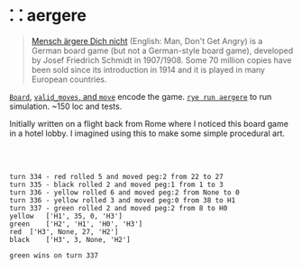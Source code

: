 # ⸬ aergere

> [Mensch ärgere Dich nicht](https://en.wikipedia.org/wiki/Mensch_%C3%A4rgere_Dich_nicht) (English: Man, Don't Get Angry) is a German board game (but not a German-style board game), developed by Josef Friedrich Schmidt in 1907/1908. Some 70 million copies have been sold since its introduction in 1914 and it is played in many European countries.

[`Board`](src/aergere/board.py), [`valid_moves`, and `move`](src/aergere/aergere.py) encode the game. [`rye run aergere`](src/aergere/main.py) to run simulation. ~150 loc and tests.

Initially written on a flight back from Rome where I noticed this board game in a hotel lobby. I imagined using this to make some simple procedural art.

<br>
<br>

```text
turn 334 - red rolled 5 and moved peg:2 from 22 to 27
turn 335 - black rolled 2 and moved peg:1 from 1 to 3
turn 336 - yellow rolled 6 and moved peg:2 from None to 0
turn 336 - yellow rolled 3 and moved peg:0 from 38 to H1
turn 337 - green rolled 2 and moved peg:2 from 8 to H0
yellow	 ['H1', 35, 0, 'H3']
green	 ['H2', 'H1', 'H0', 'H3']
red	 ['H3', None, 27, 'H2']
black	 ['H3', 3, None, 'H2']

green wins on turn 337
```
